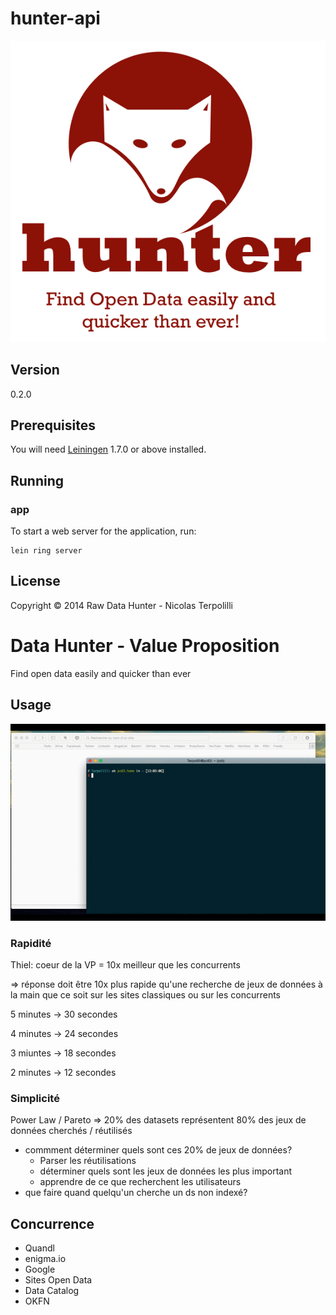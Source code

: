 # hunter-api

![screenshot](./doc/images/logo.png)

## Version

0.2.0

## Prerequisites

You will need [Leiningen][1] 1.7.0 or above installed.

[1]: https://github.com/technomancy/leiningen

## Running

### app
To start a web server for the application, run:

    lein ring server

## License

Copyright © 2014 Raw Data Hunter - Nicolas Terpolilli

# Data Hunter - Value Proposition

Find open data easily and quicker than ever

## Usage

![usage](./doc/images/hunter.gif)

### Rapidité

Thiel: coeur de la VP = 10x meilleur que les concurrents

=> réponse doit être 10x plus rapide qu'une recherche de jeux de données à la main que ce soit sur les sites classiques ou sur les concurrents

5 minutes -> 30 secondes

4 minutes -> 24 secondes

3 miuntes -> 18 secondes

2 minutes -> 12 secondes

### Simplicité

Power Law / Pareto
=> 20% des datasets représentent 80% des jeux de données cherchés / réutilisés
* commment déterminer quels sont ces 20% de jeux de données?
  * Parser les réutilisations
  * déterminer quels sont les jeux de données les plus important
  * apprendre de ce que recherchent les utilisateurs
* que faire quand quelqu'un cherche un ds non indexé?

## Concurrence

* Quandl
* enigma.io
* Google
* Sites Open Data
* Data Catalog
* OKFN
